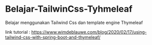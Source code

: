 # Belajar-TailwinCss-Tyhmeleaf
Belajar menggunakan Tailwind Css dan template engine Thymeleaf

link tutorial : https://www.wimdeblauwe.com/blog/2020/02/17/using-tailwind-css-with-spring-boot-and-thymeleaf/
